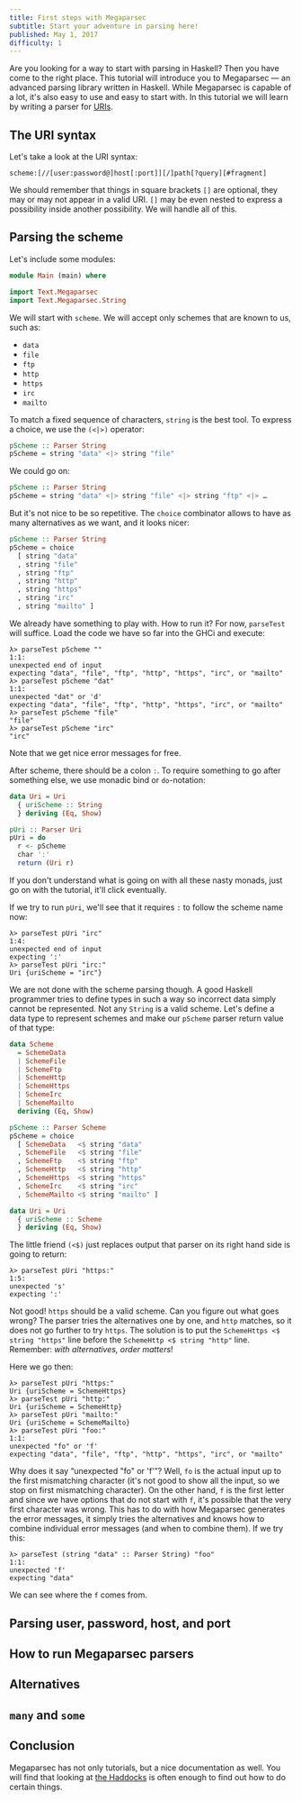 ```yaml
---
title: First steps with Megaparsec
subtitle: Start your adventure in parsing here!
published: May 1, 2017
difficulty: 1
---
```


Are you looking for a way to start with parsing in Haskell? Then you have
come to the right place. This tutorial will introduce you to Megaparsec — an
advanced parsing library written in Haskell. While Megaparsec is capable of
a lot, it's also easy to use and easy to start with. In this tutorial we
will learn by writing a parser
for [URIs](https://en.wikipedia.org/wiki/Uniform_Resource_Identifier).

## The URI syntax

Let's take a look at the URI syntax:

```
scheme:[//[user:password@]host[:port]][/]path[?query][#fragment]
```

We should remember that things in square brackets `[]` are optional, they
may or may not appear in a valid URI. `[]` may be even nested to express a
possibility inside another possibility. We will handle all of this.

## Parsing the scheme

Let's include some modules:

```haskell
module Main (main) where

import Text.Megaparsec
import Text.Megaparsec.String
```

We will start with `scheme`. We will accept only schemes that are known to
us, such as:

* `data`
* `file`
* `ftp`
* `http`
* `https`
* `irc`
* `mailto`

To match a fixed sequence of characters, `string` is the best tool. To
express a choice, we use the `(<|>)` operator:

```haskell
pScheme :: Parser String
pScheme = string "data" <|> string "file"
```

We could go on:

```haskell
pScheme :: Parser String
pScheme = string "data" <|> string "file" <|> string "ftp" <|> …
```

But it's not nice to be so repetitive. The `choice` combinator allows to
have as many alternatives as we want, and it looks nicer:

```haskell
pScheme :: Parser String
pScheme = choice
  [ string "data"
  , string "file"
  , string "ftp"
  , string "http"
  , string "https"
  , string "irc"
  , string "mailto" ]
```

We already have something to play with. How to run it? For now, `parseTest`
will suffice. Load the code we have so far into the GHCi and execute:

```
λ> parseTest pScheme ""
1:1:
unexpected end of input
expecting "data", "file", "ftp", "http", "https", "irc", or "mailto"
λ> parseTest pScheme "dat"
1:1:
unexpected "dat" or 'd'
expecting "data", "file", "ftp", "http", "https", "irc", or "mailto"
λ> parseTest pScheme "file"
"file"
λ> parseTest pScheme "irc"
"irc"
```

Note that we get nice error messages for free.

After scheme, there should be a colon `:`. To require something to go after
something else, we use monadic bind or `do`-notation:

```haskell
data Uri = Uri
  { uriScheme :: String
  } deriving (Eq, Show)

pUri :: Parser Uri
pUri = do
  r <- pScheme
  char ':'
  return (Uri r)
```

If you don't understand what is going on with all these nasty monads, just
go on with the tutorial, it'll click eventually.

If we try to run `pUri`, we'll see that it requires `:` to follow the scheme
name now:

```
λ> parseTest pUri "irc"
1:4:
unexpected end of input
expecting ':'
λ> parseTest pUri "irc:"
Uri {uriScheme = "irc"}
```

We are not done with the scheme parsing though. A good Haskell programmer
tries to define types in such a way so incorrect data simply cannot be
represented. Not any `String` is a valid scheme. Let's define a data type to
represent schemes and make our `pScheme` parser return value of that type:

```haskell
data Scheme
  = SchemeData
  | SchemeFile
  | SchemeFtp
  | SchemeHttp
  | SchemeHttps
  | SchemeIrc
  | SchemeMailto
  deriving (Eq, Show)

pScheme :: Parser Scheme
pScheme = choice
  [ SchemeData   <$ string "data"
  , SchemeFile   <$ string "file"
  , SchemeFtp    <$ string "ftp"
  , SchemeHttp   <$ string "http"
  , SchemeHttps  <$ string "https"
  , SchemeIrc    <$ string "irc"
  , SchemeMailto <$ string "mailto" ]

data Uri = Uri
  { uriScheme :: Scheme
  } deriving (Eq, Show)
```

The little friend `(<$)` just replaces output that parser on its right hand
side is going to return:

```
λ> parseTest pUri "https:"
1:5:
unexpected 's'
expecting ':'
```

Not good! `https` should be a valid scheme. Can you figure out what goes
wrong? The parser tries the alternatives one by one, and `http` matches, so
it does not go further to try `https`. The solution is to put the
`SchemeHttps <$ string "https"` line before the `SchemeHttp <$ string
"http"` line. Remember: *with alternatives, order matters*!

Here we go then:

```
λ> parseTest pUri "https:"
Uri {uriScheme = SchemeHttps}
λ> parseTest pUri "http:"
Uri {uriScheme = SchemeHttp}
λ> parseTest pUri "mailto:"
Uri {uriScheme = SchemeMailto}
λ> parseTest pUri "foo:"
1:1:
unexpected "fo" or 'f'
expecting "data", "file", "ftp", "http", "https", "irc", or "mailto"
```

Why does it say “unexpected "fo" or 'f'”? Well, `fo` is the actual input up
to the first mismatching character (it's not good to show all the input, so
we stop on first mismatching character). On the other hand, `f` is the first
letter and since we have options that do not start with `f`, it's possible
that the very first character was wrong. This has to do with how Megaparsec
generates the error messages, it simply tries the alternatives and knows how
to combine individual error messages (and when to combine them). If we try
this:

```
λ> parseTest (string "data" :: Parser String) "foo"
1:1:
unexpected 'f'
expecting "data"
```

We can see where the `f` comes from.

## Parsing user, password, host, and port

## How to run Megaparsec parsers

## Alternatives

## `many` and `some`

## Conclusion

Megaparsec has not only tutorials, but a nice documentation as well. You
will find that looking
at [the Haddocks](https://hackage.haskell.org/package/megaparsec) is often
enough to find out how to do certain things.

